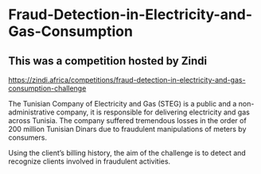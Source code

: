 # Fraud-Detection-in-Electricity-and-Gas-Consumption

## This was a competition hosted by Zindi
https://zindi.africa/competitions/fraud-detection-in-electricity-and-gas-consumption-challenge

The Tunisian Company of Electricity and Gas (STEG) is a public and a non-administrative company, it is responsible for delivering electricity and gas across Tunisia. The company suffered tremendous losses in the order of 200 million Tunisian Dinars due to fraudulent manipulations of meters by consumers.

Using the client’s billing history, the aim of the challenge is to detect and recognize clients involved in fraudulent activities.
